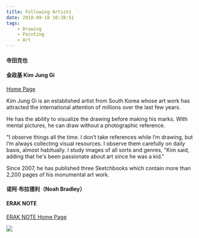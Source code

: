 ```yaml
---
title: Following Artists
date: 2018-09-18 10:38:51
tags:
    - Drawing
    - Painting
    - Art
---
```


#### 寺田克也

#### 金政基 Kim Jung Gi

[Home Page](https://www.kimjunggius.com)

Kim Jung Gi is an established artist from South Korea whose art work has attracted the international attention of millions over the last few years.  

He has the ability to visualize the drawing before making his marks.  With mental pictures, he can draw without a photographic reference. 

 

"I observe things all the time. I don’t take references while I’m drawing, but I’m always collecting visual resources. I observe them carefully on daily basis, almost habitually. I study images of all sorts and genres, "Kim said, adding that he's been passionate about art since he was a kid."

 

Since 2007, he has published three Sketchbooks which contain more than 2,200 pages of his monumental art work.


#### 诺阿·布拉德利（Noah Bradley）


#### ERAK NOTE

[ERAK NOTE Home Page](https://blog.naver.com/blooda)

![](./eraknote0.jpg)